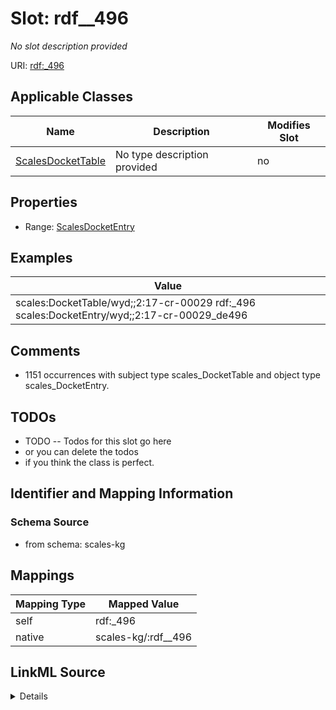 

# Slot: rdf__496


_No slot description provided_





URI: [rdf:_496](http://www.w3.org/1999/02/22-rdf-syntax-ns#_496)



<!-- no inheritance hierarchy -->





## Applicable Classes

| Name | Description | Modifies Slot |
| --- | --- | --- |
| [ScalesDocketTable](../classes/ScalesDocketTable.md) | No type description provided |  no  |







## Properties

* Range: [ScalesDocketEntry](../classes/ScalesDocketEntry.md)






## Examples

| Value |
| --- |
| scales:DocketTable/wyd;;2:17-cr-00029 rdf:_496 scales:DocketEntry/wyd;;2:17-cr-00029_de496 |

## Comments

* 1151 occurrences with subject type scales_DocketTable and object type scales_DocketEntry.

## TODOs

* TODO -- Todos for this slot go here
* or you can delete the todos
* if you think the class is perfect.

## Identifier and Mapping Information







### Schema Source


* from schema: scales-kg




## Mappings

| Mapping Type | Mapped Value |
| ---  | ---  |
| self | rdf:_496 |
| native | scales-kg/:rdf__496 |




## LinkML Source

<details>
```yaml
name: rdf__496
description: No slot description provided
todos:
- TODO -- Todos for this slot go here
- or you can delete the todos
- if you think the class is perfect.
comments:
- 1151 occurrences with subject type scales_DocketTable and object type scales_DocketEntry.
examples:
- value: scales:DocketTable/wyd;;2:17-cr-00029 rdf:_496 scales:DocketEntry/wyd;;2:17-cr-00029_de496
from_schema: scales-kg
rank: 1000
slot_uri: rdf:_496
alias: rdf__496
domain_of:
- scales_DocketTable
range: scales_DocketEntry

```
</details>